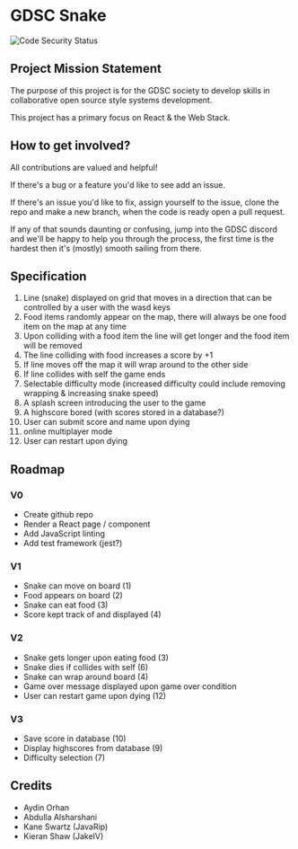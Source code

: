 # GDSC Snake

![Code Security Status](https://github.com/gdscports/react-snake/actions/workflows/code-security.yml/badge.svg)

## Project Mission Statement

The purpose of this project is for the GDSC society to develop
skills in collaborative open source style systems development.

This project has a primary focus on React & the Web Stack.

## How to get involved?

All contributions are valued and helpful!

If there's a bug or a feature you'd like to see add an issue.

If there's an issue you'd like to fix, assign yourself to the issue, clone the repo
and make a new branch, when the code is ready open a pull request.

If any of that sounds daunting or confusing, jump into the GDSC discord and we'll
be happy to help you through the process, the first time is the hardest then it's
(mostly) smooth sailing from there.

## Specification

1. Line (snake) displayed on grid that moves in a direction that can be controlled by a
user with the wasd keys
2. Food items randomly appear on the map, there will always be one food item on the map
at any time
3. Upon colliding with a food item the line will get longer and the food item will
be removed
4. The line colliding with food increases a score by +1
5. If line moves off the map it will wrap around to the other side
6. If line collides with self the game ends
7. Selectable difficulty mode (increased difficulty could include removing wrapping &
increasing snake speed)
8. A splash screen introducing the user to the game
9. A highscore bored (with scores stored in a database?)
10. User can submit score and name upon dying
11. online multiplayer mode
12. User can restart upon dying

## Roadmap

### V0

- Create github repo
- Render a React page / component
- Add JavaScript linting
- Add test framework (jest?)

### V1

- Snake can move on board (1)
- Food appears on board (2)
- Snake can eat food (3)
- Score kept track of and displayed (4)

### V2

- Snake gets longer upon eating food (3)
- Snake dies if collides with self (6)
- Snake can wrap around board (4)
- Game over message displayed upon game over condition
- User can restart game upon dying (12)

### V3

- Save score in database (10)
- Display highscores from database (9)
- Difficulty selection (7)

## Credits
- Aydin Orhan
- Abdulla Alsharshani
- Kane Swartz (JavaRip)
- Kieran Shaw (JakeIV)